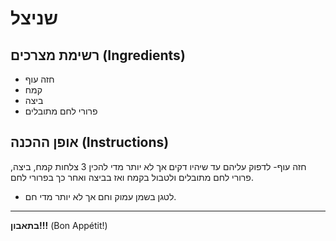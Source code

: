 # שניצל

## רשימת מצרכים (Ingredients)
- חזה עוף
- קמח
- ביצה
- פרורי לחם מתובלים

## אופן ההכנה (Instructions)
חזה עוף- לדפוק עליהם עד שיהיו דקים אך לא יותר מדי להכין 3 צלחות קמח, ביצה, פרורי לחם מתובלים ולטבול בקמח ואז בביצה ואחר כך בפרורי לחם.
- לטגן בשמן עמוק וחם אך לא יותר מדי חם.



---
**בתאבון!!!** (Bon Appétit!)
